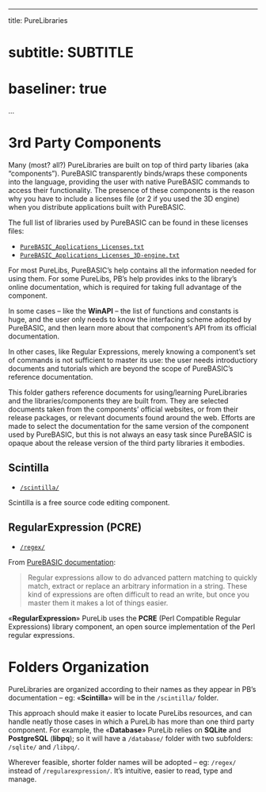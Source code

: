 
---
title:    PureLibraries
# subtitle: SUBTITLE
# baseliner: true
...

3rd Party Components
====================

Many (most? all?) PureLibraries are built on top of third party libaries (aka “components”). PureBASIC transparently binds/wraps these components into the language, providing the user with native PureBASIC commands to access their functionality. The presence of these components is the reason why you have to include a licenses file (or 2 if you used the 3D engine) when you distribute applications built with PureBASIC.

The full list of libraries used by PureBASIC can be found in these licenses files:

-   [`PureBASIC_Applications_Licenses.txt`](../licenses/PureBASIC_Applications_Licenses.txt)
-   [`PureBASIC_Applications_Licenses_3D-engine.txt`](../licenses/PureBASIC_Applications_Licenses_3D-engine.txt)

For most PureLibs, PureBASIC’s help contains all the information needed for using them. For some PureLibs, PB’s help provides inks to the library’s online documentation, which is required for taking full advantage of the component.

In some cases – like the **WinAPI** – the list of functions and constants is huge, and the user only needs to know the interfacing scheme adopted by PureBASIC, and then learn more about that component’s API from its official documentation.

In other cases, like Regular Expressions, merely knowing a component’s set of commands is not sufficient to master its use: the user needs introductiory documents and tutorials which are beyond the scope of PureBASIC’s reference documentation.

This folder gathers reference documents for using/learning PureLibraries and the libraries/components they are built from. They are selected documents taken from the components’ official websites, or from their release packages, or relevant documents found around the web. Efforts are made to select the documentation for the same version of the component used by PureBASIC, but this is not always an easy task since PureBASIC is opaque about the release version of the third party libraries it embodies.

Scintilla
---------

-   [`/scintilla/`](./scintilla/index.html)

Scintilla is a free source code editing component.

RegularExpression (PCRE)
------------------------

-   [`/regex/`](./regex/index.html)

From [PureBASIC documentation](http://www.purebasic.com/documentation/regularexpression/index.html):

> Regular expressions allow to do advanced pattern matching to quickly match, extract or replace an arbitrary information in a string. These kind of expressions are often difficult to read an write, but once you master them it makes a lot of things easier.

«**RegularExpression**» PureLib uses the **PCRE** (Perl Compatible Regular Expressions) library component, an open source implementation of the Perl regular expressions.

Folders Organization
====================

PureLibraries are organized according to their names as they appear in PB’s documentation – eg: «**Scintilla**» will be in the `/scintilla/` folder.

This approach should make it easier to locate PureLibs resources, and can handle neatly those cases in which a PureLib has more than one third party component. For example, the «**Database**» PureLib relies on **SQLite** and **PostgreSQL** (**libpq**); so it will have a `/database/` folder with two subfolders: `/sqlite/` and `/libpq/`.

Wherever feasible, shorter folder names will be adopted – eg: `/regex/` instead of `/regularexpression/`. It’s intuitive, easier to read, type and manage.
